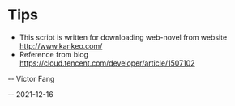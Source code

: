 # Tips
- This script is written for downloading web-novel from website http://www.kankeo.com/
- Reference from blog https://cloud.tencent.com/developer/article/1507102


-- Victor Fang 

-- 2021-12-16
